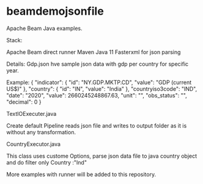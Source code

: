 # beamdemojsonfile
Apache Beam Java examples.

Stack: 

Apache Beam direct runner
Maven
Java 11
Fasterxml for json parsing

Details: 
Gdp.json hve sample json data with gdp per country for specific year.

Example: 
{
  "indicator": {
    "id": "NY.GDP.MKTP.CD",
    "value": "GDP (current US$)"
  },
  "country": {
    "id": "IN",
    "value": "India"
  },
  "countryiso3code": "IND",
  "date": "2020",
  "value": 2660245248867.63,
  "unit": "",
  "obs_status": "",
  "decimal": 0
}


TextIOExecuter.java

Create default Pipeline reads json file and writes to output folder as it is without any transformation.

CountryExecutor.java

This class uses custome Options, parse json data file to java country object and do filter only Country :"Ind" 


More examples with runner will be added to this repository.




